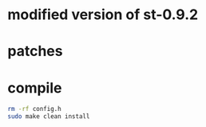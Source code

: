 # modified version of st-0.9.2

# patches

# compile


```sh
rm -rf config.h
sudo make clean install
```
